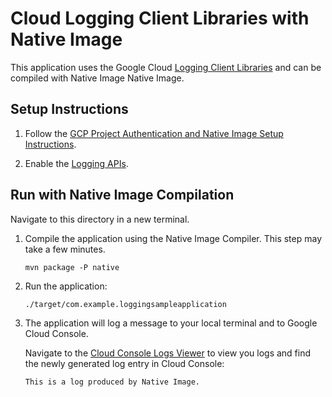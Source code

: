 # Cloud Logging Client Libraries with Native Image

This application uses the Google Cloud [Logging Client Libraries](https://github.com/googleapis/java-logging) and can be compiled with Native Image Native Image.

## Setup Instructions

1. Follow the [GCP Project Authentication and Native Image Setup Instructions](../../README.md).

2. Enable the [Logging APIs](https://console.cloud.google.com/flows/enableapi?apiid=logging.googleapis.com).

## Run with Native Image Compilation

Navigate to this directory in a new terminal.

1. Compile the application using the Native Image Compiler. This step may take a few minutes.

   ```
   mvn package -P native
   ```

2. Run the application:

   ```
   ./target/com.example.loggingsampleapplication
   ```

3. The application will log a message to your local terminal and to Google Cloud Console.

    Navigate to the [Cloud Console Logs Viewer](https://console.cloud.google.com/logs/viewer) to view you logs and find the newly generated log entry in Cloud Console:
    ```
    This is a log produced by Native Image.
    ```

